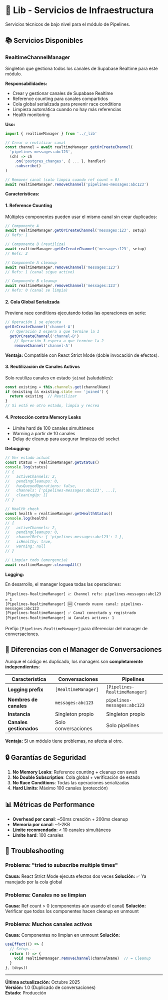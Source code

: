 # 🔧 Lib - Servicios de Infraestructura

Servicios técnicos de bajo nivel para el módulo de Pipelines.

## 📚 Servicios Disponibles

### **RealtimeChannelManager**

Singleton que gestiona todos los canales de Supabase Realtime para este módulo.

**Responsabilidades:**
- Crear y gestionar canales de Supabase Realtime
- Reference counting para canales compartidos
- Cola global serializada para prevenir race conditions
- Limpieza automática cuando no hay más referencias
- Health monitoring

**Uso:**
```typescript
import { realtimeManager } from '../_lib'

// Crear o reutilizar canal
const channel = await realtimeManager.getOrCreateChannel(
  'pipelines-messages:abc123',
  (ch) => ch
    .on('postgres_changes', { ... }, handler)
    .subscribe()
)

// Remover canal (solo limpia cuando ref count = 0)
await realtimeManager.removeChannel('pipelines-messages:abc123')
```

**Características:**

#### 1. **Reference Counting**
Múltiples componentes pueden usar el mismo canal sin crear duplicados:
```typescript
// Componente A
await realtimeManager.getOrCreateChannel('messages:123', setup)
// Refs: 1

// Componente B (reutiliza)
await realtimeManager.getOrCreateChannel('messages:123', setup)
// Refs: 2

// Componente A cleanup
await realtimeManager.removeChannel('messages:123')
// Refs: 1 (canal sigue activo)

// Componente B cleanup
await realtimeManager.removeChannel('messages:123')
// Refs: 0 (canal se limpia)
```

#### 2. **Cola Global Serializada**
Previene race conditions ejecutando todas las operaciones en serie:
```typescript
// Operación 1 se ejecuta
getOrCreateChannel('channel-A') 
  // Operación 2 espera a que termine la 1
  getOrCreateChannel('channel-B')
    // Operación 3 espera a que termine la 2
    removeChannel('channel-A')
```

**Ventaja:** Compatible con React Strict Mode (doble invocación de efectos).

#### 3. **Reutilización de Canales Activos**
Solo reutiliza canales en estado `joined` (saludables):
```typescript
const existing = this.channels.get(channelName)
if (existing && existing.state === 'joined') {
  return existing  // Reutilizar
}
// Si está en otro estado, limpia y recrea
```

#### 4. **Protección contra Memory Leaks**
- Límite hard de 100 canales simultáneos
- Warning a partir de 10 canales
- Delay de cleanup para asegurar limpieza del socket

**Debugging:**

```typescript
// Ver estado actual
const status = realtimeManager.getStatus()
console.log(status)
// {
//   activeChannels: 2,
//   pendingCleanups: 0,
//   hasQueuedOperations: false,
//   channels: ['pipelines-messages:abc123', ...],
//   cleaningUp: []
// }

// Health check
const health = realtimeManager.getHealthStatus()
console.log(health)
// {
//   activeChannels: 2,
//   pendingCleanups: 0,
//   channelRefs: { 'pipelines-messages:abc123': 1 },
//   isHealthy: true,
//   warning: null
// }

// Limpiar todo (emergencia)
await realtimeManager.cleanupAll()
```

**Logging:**

En desarrollo, el manager loguea todas las operaciones:
```
[Pipelines-RealtimeManager] 📈 Channel refs: pipelines-messages:abc123 = 1
[Pipelines-RealtimeManager] 🆕 Creando nuevo canal: pipelines-messages:abc123
[Pipelines-RealtimeManager] ✅ Canal conectado y registrado
[Pipelines-RealtimeManager] 📊 Canales activos: 1
```

Prefijo `[Pipelines-RealtimeManager]` para diferenciar del manager de conversaciones.

## 🎯 Diferencias con el Manager de Conversaciones

Aunque el código es duplicado, los managers son **completamente independientes**:

| Característica | Conversaciones | Pipelines |
|---------------|----------------|-----------|
| **Logging prefix** | `[RealtimeManager]` | `[Pipelines-RealtimeManager]` |
| **Nombres de canales** | `messages:abc123` | `pipelines-messages:abc123` |
| **Instancia** | Singleton propio | Singleton propio |
| **Canales gestionados** | Solo conversaciones | Solo pipelines |

**Ventaja:** Si un módulo tiene problemas, no afecta al otro.

## 🔒 Garantías de Seguridad

1. **No Memory Leaks**: Reference counting + cleanup con await
2. **No Double Subscription**: Cola global + verificación de estado
3. **No Race Conditions**: Todas las operaciones serializadas
4. **Hard Limits**: Máximo 100 canales (protección)

## 📊 Métricas de Performance

- **Overhead por canal**: ~50ms creación + 200ms cleanup
- **Memoria por canal**: ~1-2KB
- **Límite recomendado**: < 10 canales simultáneos
- **Límite hard**: 100 canales

## 🐛 Troubleshooting

### Problema: "tried to subscribe multiple times"
**Causa:** React Strict Mode ejecuta efectos dos veces
**Solución:** ✅ Ya manejado por la cola global

### Problema: Canales no se limpian
**Causa:** Ref count > 0 (componentes aún usando el canal)
**Solución:** Verificar que todos los componentes hacen cleanup en unmount

### Problema: Muchos canales activos
**Causa:** Componentes no limpian en unmount
**Solución:** 
```typescript
useEffect(() => {
  // Setup...
  return () => {
    void realtimeManager.removeChannel(channelName)  // ← Cleanup
  }
}, [deps])
```

---

**Última actualización:** Octubre 2025  
**Versión:** 1.0 (Duplicado de conversaciones)  
**Estado:** Producción


